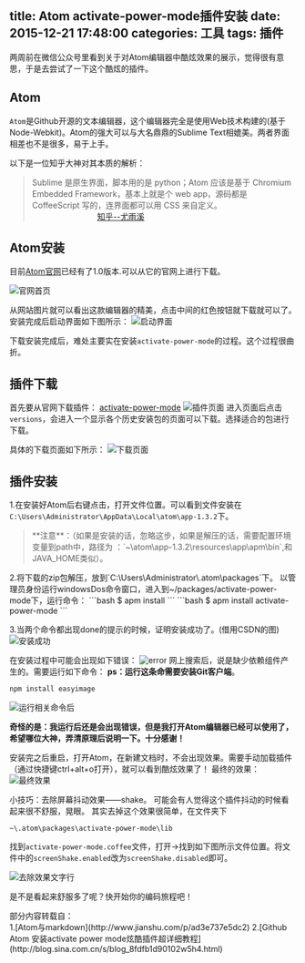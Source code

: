 title: Atom activate-power-mode插件安装
date: 2015-12-21 17:48:00
categories: 工具
tags: 插件
---

两周前在微信公众号里看到关于对Atom编辑器中酷炫效果的展示，觉得很有意思，于是去尝试了一下这个酷炫的插件。

<!--more-->

Atom
-----
`Atom`是Github开源的文本编辑器，这个编辑器完全是使用Web技术构建的(基于Node-Webkit)。Atom的强大可以与大名鼎鼎的Sublime Text相媲美。两者界面相差也不是很多，易于上手。

以下是一位知乎大神对其本质的解析：
>Sublime 是原生界面，脚本用的是 python；Atom 应该是基于 Chromium Embedded Framework，基本上就是个 web app，源码都是 CoffeeScript 写的，连界面都可以用 CSS 来自定义。<br/>
&nbsp;&nbsp;&nbsp;&nbsp;&nbsp;&nbsp;&nbsp;&nbsp;&nbsp;&nbsp;&nbsp;&nbsp;&nbsp;&nbsp;&nbsp;&nbsp;&nbsp;&nbsp;&nbsp;&nbsp;&nbsp;&nbsp;&nbsp;&nbsp;&nbsp;&nbsp;&nbsp;&nbsp;&nbsp;[知乎--尤雨溪](http://www.zhihu.com/question/22867204/answer/22944645)


Atom安装
----
目前[Atom官网](https://atom.io/)已经有了1.0版本.可以从它的官网上进行下载。

![官网首页](http://ww2.sinaimg.cn/large/8fa46249gw1ez86eesslqj211e0h175h.jpg)

从网站图片就可以看出这款编辑器的精美，点击中间的红色按钮就下载就可以了。安装完成后启动界面如下图所示：
![启动界面](http://ww2.sinaimg.cn/large/8fa46249gw1ez86bgo9bkj20b40b4759.jpg)

下载安装完成后，难处主要实在安装`activate-power-mode`的过程。这个过程很曲折。<br>


插件下载
---
首先要从官网下载插件：
[activate-power-mode](https://atom.io/packages/activate-power-mode)
![插件页面](http://ww4.sinaimg.cn/large/8fa46249gw1ez7hhmbxqpj20po0gyjsj.jpg)
进入页面后点击`versions`，会进入一个显示各个历史安装包的页面可以下载。选择适合的包进行下载。

具体的下载页面如下所示：
![下载页面](http://ww2.sinaimg.cn/large/8fa46249gw1ez7hjqbj65j20ss0fgmxp.jpg)


插件安装
---
1.在安装好Atom后右键点击，打开文件位置。可以看到文件安装在`C:\Users\Administrator\AppData\Local\atom\app-1.3.2`下。
 <blockquote>**注意**：（如果是安装的话，忽略这步，如果是解压的话，需要配置环境变量到path中，路径为 ：`~\atom\app-1.3.2\resources\app\apm\bin`,和JAVA_HOME类似）。</blockquote>
2.将下载的zip包解压，放到`C:\Users\Administrator\.atom\packages`下。
以管理员身份运行windowsDos命令窗口，进入到~/packages/activate-power-mode下，运行命令：
```bash
$ apm install
```
```bash
$ apm install activate-power-mode
```

3.当两个命令都出现done的提示的时候，证明安装成功了。(借用CSDN的图)
![安装成功](http://ww2.sinaimg.cn/large/8fa46249gw1ez86zcicw5j20io0c40tl.jpg)

在安装过程中可能会出现如下错误：
![error](http://ww2.sinaimg.cn/large/8fa46249gw1ez86surp6ij20i80dhdgu.jpg)
网上搜索后，说是缺少依赖组件产生的。需要运行如下命令：
**ps：运行这条命需要安装Git客户端**。
```bash
npm install easyimage
```

![运行相关命令后](http://ww3.sinaimg.cn/large/8fa46249gw1ez8710q5acj20jl075q3g.jpg)

**奇怪的是：我运行后还是会出现错误，但是我打开Atom编辑器已经可以使用了，希望哪位大神，弄清原理后说明一下。十分感谢！**


安装完之后重启，打开Atom，在新建文档时，不会出现效果。需要手动加载插件（通过快捷键ctrl+alt+o​打开），就可以看到酷炫效果了！
最终的效果：
![最终效果](http://ww2.sinaimg.cn/large/8fa46249gw1ez7hl6eeiig20e607m4qq.gif)


小技巧：去除屏幕抖动效果——shake。
可能会有人觉得这个插件抖动的时候看起来很不舒服，晃眼。
其实去掉这个效果很简单，在文件夹下
```
~\.atom\packages\activate-power-mode\lib
```
找到`activate-power-mode.coffee`文件，打开->找到如下图所示文件位置。将文件中的`screenShake.enabled`改为`screenShake.disabled`即可。

![去除效果文字行](http://ww2.sinaimg.cn/large/8fa46249gw1ezaxih9nnoj20cy02dmx5.jpg)
<p>是不是看起来舒服多了呢？快开始你的编码旅程吧！</p>
部分内容转载自：<br/>
1.[Atom与markdown](http://www.jianshu.com/p/ad3e737e5dc2)
2.[Github Atom 安装activate power mode炫酷插件超详细教程](http://blog.sina.com.cn/s/blog_8fdfb1d90102w5h4.html)
